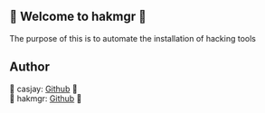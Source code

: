 ## 👋 Welcome to hakmgr 🚀  

The purpose of this is to automate the installation of hacking tools 
  
## Author  

🤖 casjay: [Github](https://github.com/casjay) 🤖  
🤖 hakmgr: [Github](https://github.com/hakmgr) 🤖
